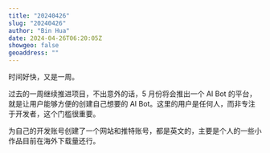 ```yaml
---
title: "20240426"
slug: "20240426"
author: "Bin Hua"
date: 2024-04-26T06:20:05Z
showgeo: false
geoaddress: ""
---
```


时间好快，又是一周。

过去的一周继续推进项目，不出意外的话，5 月份将会推出一个 AI Bot 的平台，就是让用户能够方便的创建自己想要的 AI Bot。这里的用户是任何人，而非专注于开发者，这个门槛很重要。

为自己的开发账号创建了一个网站和推特账号，都是英文的，主要是个人的一些小作品目前在海外下载量还行。